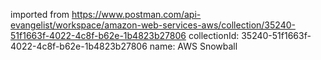 imported from https://www.postman.com/api-evangelist/workspace/amazon-web-services-aws/collection/35240-51f1663f-4022-4c8f-b62e-1b4823b27806
collectionId: 35240-51f1663f-4022-4c8f-b62e-1b4823b27806
name: AWS Snowball